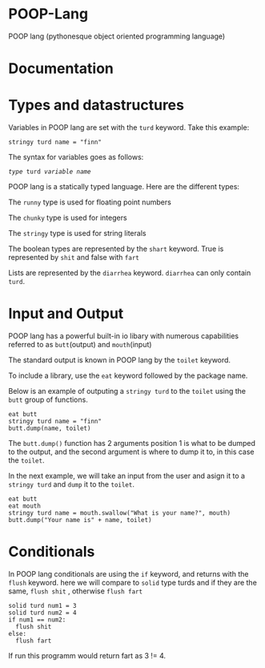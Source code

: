 # POOP-Lang
POOP lang (pythonesque object oriented programming language)
# Documentation
# Types and datastructures
Variables in POOP lang are set with the `turd` keyword. Take this example:

```stringy turd name = "finn"```

The syntax for variables goes as follows:

<code>_type_ turd _variable name_</code>

POOP lang is a statically typed language. Here are the different types:

The `runny` type is used for floating point numbers

The `chunky` type is used for integers

The `stringy` type is used for string literals

The boolean types are represented by the `shart` keyword. True is represented by `shit` and false with `fart`

Lists are represented by the `diarrhea` keyword. `diarrhea` can only contain `turd`.

# Input and Output
POOP lang has a powerful built-in io libary with numerous capabilities referred to as `butt`(output) and `mouth`(input)

The standard output is known in POOP lang by the `toilet` keyword.

To include a library, use the `eat` keyword followed by the package name.

Below is an example of outputing a `stringy turd` to the `toilet` using the `butt` group of functions.

```
eat butt
stringy turd name = "finn"
butt.dump(name, toilet)
```

The `butt.dump()` function has 2 arguments position 1 is what to be dumped to the output, and the second argument is where to dump it to, in this case the `toilet`.

In the next example, we will take an input from the user and asign it to a `stringy turd` and `dump` it to the `toilet`.

```
eat butt
eat mouth
stringy turd name = mouth.swallow("What is your name?", mouth)
butt.dump("Your name is" + name, toilet)
```

# Conditionals

In POOP lang conditionals are using the `if` keyword, and returns with the `flush` keyword. here we will compare to `solid` type turds and if they are the same, `flush shit` , otherwise `flush fart`

```
solid turd num1 = 3
solid turd num2 = 4
if num1 == num2:
  flush shit
else:
  flush fart
```
If run this programm would return fart as 3 != 4.

